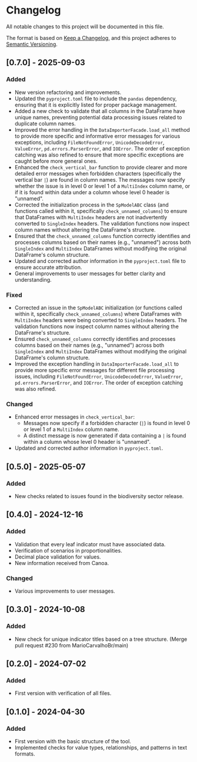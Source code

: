 # Changelog

All notable changes to this project will be documented in this file.

The format is based on [Keep a Changelog](https://keepachangelog.com/en/1.0.0/),
and this project adheres to [Semantic Versioning](https://semver.org/spec/v2.0.0.html).
## [0.7.0] - 2025-09-03

### Added
- New version refactoring and improvements.
- Updated the `pyproject.toml` file to include the `pandas` dependency, ensuring that it is explicitly listed for proper package management.
- Added a new check to validate that all columns in the DataFrame have unique names, preventing potential data processing issues related to duplicate column names.
- Improved the error handling in the `DataImporterFacade.load_all` method to provide more specific and informative error messages for various exceptions, including `FileNotFoundError`, `UnicodeDecodeError`, `ValueError`, `pd.errors.ParserError`, and `IOError`. The order of exception catching was also refined to ensure that more specific exceptions are caught before more general ones.
- Enhanced the `check_vertical_bar` function to provide clearer and more detailed error messages when forbidden characters (specifically the vertical bar `|`) are found in column names. The messages now specify whether the issue is in level 0 or level 1 of a `MultiIndex` column name, or if it is found within data under a column whose level 0 header is "unnamed".
- Corrected the initialization process in the `SpModelABC` class (and functions called within it, specifically `check_unnamed_columns`) to ensure that DataFrames with `MultiIndex` headers are not inadvertently converted to `SingleIndex` headers. The validation functions now inspect column names without altering the DataFrame's structure.
- Ensured that the `check_unnamed_columns` function correctly identifies and processes columns based on their names (e.g., "unnamed") across both `SingleIndex` and `MultiIndex` DataFrames without modifying the original DataFrame's column structure.
- Updated and corrected author information in the `pyproject.toml` file to ensure accurate attribution.
- General improvements to user messages for better clarity and understanding.

### Fixed
- Corrected an issue in the `SpModelABC` initialization (or functions called within it, specifically `check_unnamed_columns`) where DataFrames with `MultiIndex` headers were being converted to `SingleIndex` headers. The validation functions now inspect column names without altering the DataFrame's structure.
- Ensured `check_unnamed_columns` correctly identifies and processes columns based on their names (e.g., "unnamed") across both `SingleIndex` and `MultiIndex` DataFrames without modifying the original DataFrame's column structure.
- Improved the exception handling in `DataImporterFacade.load_all` to provide more specific error messages for different file processing issues, including `FileNotFoundError`, `UnicodeDecodeError`, `ValueError`, `pd.errors.ParserError`, and `IOError`. The order of exception catching was also refined.

### Changed
- Enhanced error messages in `check_vertical_bar`:
    - Messages now specify if a forbidden character (`|`) is found in level 0 or level 1 of a `MultiIndex` column name.
    - A distinct message is now generated if data containing a `|` is found within a column whose level 0 header is "unnamed".
- Updated and corrected author information in `pyproject.toml`.

## [0.5.0] - 2025-05-07

### Added
- New checks related to issues found in the biodiversity sector release.

## [0.4.0] - 2024-12-16

### Added
- Validation that every leaf indicator must have associated data.
- Verification of scenarios in proportionalities.
- Decimal place validation for values.
- New information received from Canoa.

### Changed
- Various improvements to user messages.

## [0.3.0] - 2024-10-08

### Added
- New check for unique indicator titles based on a tree structure. (Merge pull request #230 from MarioCarvalhoBr/main)

## [0.2.0] - 2024-07-02

### Added
- First version with verification of all files.

## [0.1.0] - 2024-04-30

### Added
- First version with the basic structure of the tool.
- Implemented checks for value types, relationships, and patterns in text formats.